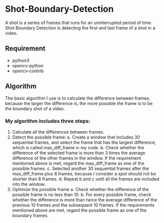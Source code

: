 # Shot-Boundary-Detection

A shot is a series of frames that runs for an uninterrupted period of time. Shot Boundary Detection is detecting the first and last frame of a shot in a video.

## Requirement
* python3
* opencv-python
* opencv-contrib

## Algorithm
The basic algorithm I use is to calculate the difference between frames, because the larger the difference is, the more possible the frame is to be the boundary shot of a video. 
### My algorithm includes three steps: 
1. Calculate all the differences between frames. 
2. Detect the possible frame: 
  a. Create a window that includes 30 sequential frames, and select the frame that has the largest difference, which is called max_diff_frame in my code. 
  b. Check whether the difference of the selected frame is more than 3 times the average difference of the other frames in the window. If the requirement mentioned above is met, regard the max_diff_frame as one of the possible frames. 
  c. Selected another 30 sequential frames after the max_diff_frame plus 8 frames, because I consider a spot should not be shorter than 8 frames. 
  d. Repeat b and c until all the frames are included into the window. 
3. Optimize the possible frame 
  a. Check whether the difference of the possible frame is no less than 10. 
  b. For every possible frame, check whether the difference is more than twice the average difference of the previous 10 frames and the subsequent 10 frames. If the requirements mentioned above are met, regard the possible frame as one of the boundary frames. 

